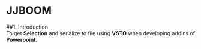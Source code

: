 # JJBOOM
##1.  Introduction<br/>
To get **Selection** and serialize to file using **VSTO** when developing  addins of **Powerpoint**. <br/>
 
